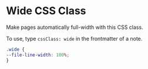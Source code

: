 # Wide CSS Class
Make pages automatically full-width with this CSS class. 

To use, type `cssClass: wide` in the frontmatter of a note.

```css
.wide {
--file-line-width: 100%;
}
```
